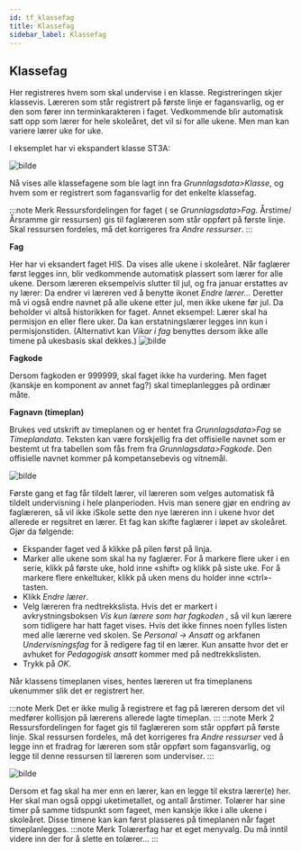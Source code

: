 ```yaml
---
id: tf_klassefag
title: Klassefag
sidebar_label: Klassefag
---
```


## Klassefag
Her registreres hvem som skal undervise i en klasse. Registreringen skjer klassevis. Læreren som står registrert på første linje er fagansvarlig, og er den som fører inn terminkarakteren i faget. Vedkommende blir automatisk satt opp som lærer for hele skoleåret, det vil si for alle ukene. Men man kan variere lærer uke for uke.

I eksemplet har vi ekspandert klasse ST3A:

![bilde](https://user-images.githubusercontent.com/80097133/194847356-b7d4dbfc-e497-41b2-8a63-c26e44735d7b.png)

Nå vises alle klassefagene som ble lagt inn fra _Grunnlagsdata>Klasse_, og hvem som er registrert som fagansvarlig for det enkelte klassefag.

:::note Merk 
Ressursfordelingen for faget ( se _Grunnlagsdata>Fag_. Årstime/Årsramme gir ressursen) gis til faglæreren som står oppført på første linje. Skal ressursen fordeles, må det korrigeres fra _Andre ressurser_. 
:::

**Fag**

Her har vi eksandert faget HIS. Da vises alle ukene i skoleåret. Når faglærer først legges inn, blir vedkommende automatisk plassert som lærer for alle ukene. Dersom læreren eksempelvis slutter til jul, og fra januar erstattes av ny lærer: Da endrer vi læreren ved å benytte ikonet _Endre lærer..._ Deretter må vi også endre navnet på alle ukene etter jul, men ikke ukene før jul. Da beholder vi altså historikken for faget. Annet eksempel: Lærer skal ha permisjon en eller flere uker. Da kan erstatningslærer legges inn kun i permisjonstiden. (Alternativt kan _Vikar i fag_ benyttes dersom ikke alle timene på ukesbasis skal dekkes.)
![bilde](https://user-images.githubusercontent.com/80097133/194849763-ea89a63c-0410-41bf-9c59-a15a66244a05.png)

**Fagkode** 

Dersom fagkoden er 999999, skal faget ikke ha vurdering. Men faget (kanskje en komponent av annet fag?) skal timeplanlegges på ordinær måte.

**Fagnavn (timeplan)** 

Brukes ved utskrift av timeplanen og er hentet fra _Grunnlagsdata>Fag_ se _Timeplandata_. Teksten kan være forskjellig fra det offisielle navnet som er bestemt ut fra tabellen som fås frem fra _Grunnlagsdata>Fagkode_. Den offisielle navnet kommer på kompetansebevis og vitnemål.

![bilde](https://user-images.githubusercontent.com/80097133/194848385-1667bdf4-40a3-487e-ab71-280159ff262a.png)

Første gang et fag får tildelt lærer, vil læreren som velges automatisk få tildelt undervisning i hele planperioden.
Hvis man senere gjør en endring av faglæreren, så vil ikke iSkole sette
den nye læreren inn i ukene hvor det allerede er regsitret en lærer. Et fag kan skifte faglærer i løpet av skoleåret. Gjør da følgende:
- Ekspander faget ved å klikke på pilen først på linja.
- Marker alle ukene som skal ha ny faglærer. For å markere flere uker i en serie, klikk på første uke, hold inne «shift» og klikk på siste uke. For å markere flere enkeltuker, klikk på uken mens du holder inne «ctrl»-tasten.
- Klikk _Endre lærer_.
- Velg læreren fra nedtrekkslista. Hvis det er markert i avkrystningsboksen _Vis kun lærere som har fagkoden_ , så vil kun lærere som tidligere har hatt faget vises. Hvis det ikke finnes noen fylles listen med alle lærerne ved skolen. Se _Personal -> Ansatt_ og arkfanen _Undervisningsfag_ for å redigere fag til en lærer. Kun ansatte hvor det er avhuket for _Pedagogisk ansatt_ kommer med på nedtrekkslisten.
- Trykk på _OK_.

Når klassens timeplanen vises, hentes læreren ut fra timeplanens ukenummer slik det er registrert her.

:::note Merk
Det er ikke mulig å registrere et fag på læreren dersom det vil medfører kollisjon på lærerens allerede lagte timeplan.
:::
:::note Merk 2
Ressursfordelingen for faget gis til faglæreren som står oppført på første linje. Skal ressursen fordeles, må det korrigeres fra _Andre ressurser_ ved å legge inn et fradrag for læreren som står oppført som fagansvarlig, og legge til denne ressursen til læreren som underviser.
:::


![bilde](https://user-images.githubusercontent.com/80097133/194858834-62731284-434c-4ba9-8688-cf11fbba31a6.png)


Dersom et fag skal ha mer enn en lærer, kan en legge til ekstra lærer(e) her. Her skal man også oppgi uketimetallet, og antall årstimer. Tolærer har sine timer på samme tidspunkt som fageet, men kanskje ikke i alle ukene i skoleåret. Disse timene kan kan først plasseres på timeplanen når faget timeplanlegges.
:::note Merk
Tolærerfag har et eget menyvalg. Du må inntil videre inn der for å slette en tolærer...
:::

